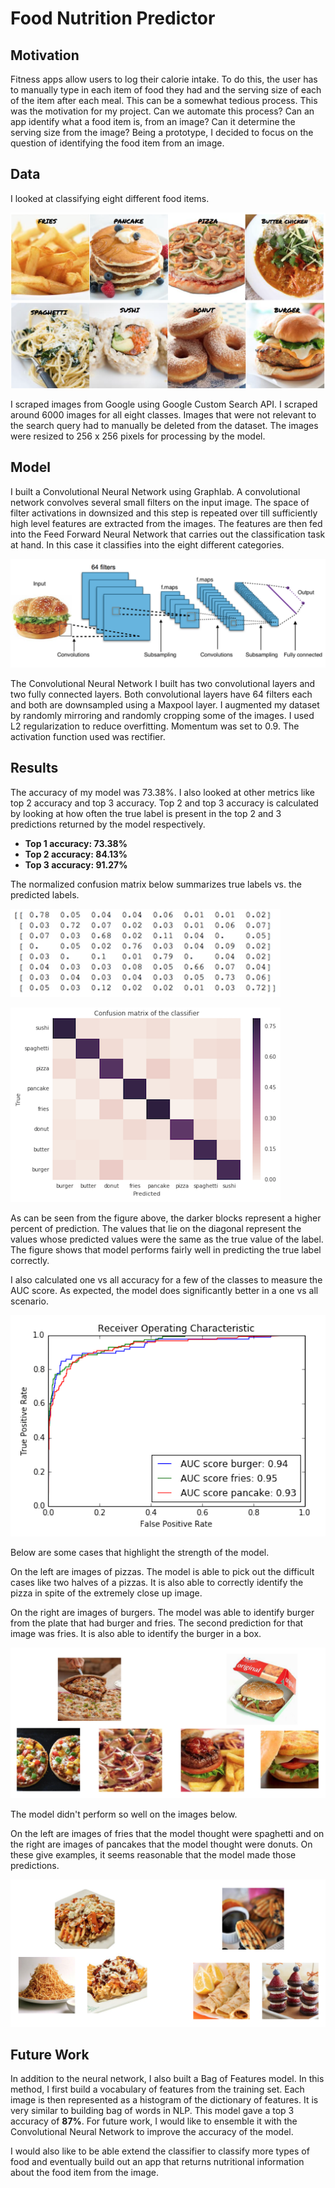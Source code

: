 # Food Nutrition Predictor

## Motivation

Fitness apps allow users to log their calorie intake. To do this, the user has to manually type in each item of food they had and the serving size of each of the item after each meal. This can be a somewhat tedious process. This was the motivation for my project. Can we automate this process? Can an app identify what a food item is, from an image? Can it determine the serving size from the image? Being a prototype, I decided to focus on the question of identifying the food item from an image.

## Data

I looked at classifying eight different food items.

![Food Classes](/Food-Nutrition-Predictor/data/fooditems.png "Food classes")

I scraped images from Google using Google Custom Search API. I scraped around 6000 images for all eight classes. Images that were not relevant to the search query had to manually be deleted from the dataset. The images were resized to 256 x 256 pixels for processing by the model.


## Model

I built a Convolutional Neural Network using Graphlab. A convolutional network convolves several small filters on the input image. The space of filter activations in downsized and this step is repeated over till sufficiently high level features are extracted from the images. The features are then fed into the Feed Forward Neural Network that carries out the classification task at hand. In this case it classifies into the eight different categories.

![CNN](/Food-Nutrition-Predictor/data/convolution_rep.png "Representation of Convolutional Neural Network")

The Convolutional Neural Network I built has two convolutional layers and two fully connected layers. Both convolutional layers have 64 filters each and both are downsampled using a Maxpool layer. I augmented my dataset by randomly mirroring and randomly cropping some of the images. I used L2 regularization to reduce overfitting. Momentum was set to 0.9. The activation function used was rectifier.

## Results

The accuracy of my model was 73.38%. I also looked at other metrics like top 2 accuracy and top 3 accuracy.
Top 2 and top 3 accuracy is calculated by looking at how often the true label is present in the top 2 and 3 predictions returned by the model respectively.
* **Top 1 accuracy: 73.38%**
* **Top 2 accuracy: 84.13%**
* **Top 3 accuracy: 91.27%**

The normalized confusion matrix below summarizes true labels vs. the predicted labels.

![cm_values](/Food-Nutrition-Predictor/data/cm_values.png "Confusion matrix values")

![Confusion_Matrix](/Food-Nutrition-Predictor/data/confusion_matrix.png "Normalized confusion Matrix")

As can be seen from the figure above, the darker blocks represent a higher percent of prediction. The values that lie on the diagonal represent the values whose predicted values were the same as the true value of the label. The figure shows that model performs fairly well in predicting the true label correctly.


I also calculated one vs all accuracy for a few of the classes to measure the AUC score. As expected, the model does significantly better in a one vs all scenario.

![One_vs_all](/Food-Nutrition-Predictor/data/onevsall.png "One vs all")

Below are some cases that highlight the strength of the model.

On the left are images of pizzas. The model is able to pick out the difficult cases like two halves of a pizzas. It is also able to correctly identify the pizza in spite of the extremely close up image.

On the right are images of burgers. The model was able to identify burger from the plate that had burger and fries. The second prediction for that image was fries. It is also able to identify the burger in a box.

![Hits](/Food-Nutrition-Predictor/data/hits.png "Hits")

The model didn't perform so well on the images below.

On the left are images of fries that the model thought were spaghetti and on the right are images of pancakes that the model thought were donuts. On these give examples, it seems reasonable that the model made those predictions.

![Misses](/Food-Nutrition-Predictor/data/misses.png "Misses")


## Future Work

In addition to the neural network, I also built a Bag of Features model. In this method, I first build a vocabulary of features from the training set. Each image is then represented as a histogram of the dictionary of features. It is very similar to building bag of words in NLP. This model gave a top 3 accuracy of **87%**. For future work, I would like to ensemble it with the Convolutional Neural Network to improve the accuracy of the model.

I would also like to be able extend the classifier to classify more types of food and eventually build out an app that returns nutritional information about the food item from the image.
